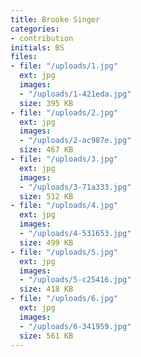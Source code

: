 ```yaml
---
title: Brooke Singer
categories:
- contribution
initials: BS
files:
- file: "/uploads/1.jpg"
  ext: jpg
  images:
  - "/uploads/1-421eda.jpg"
  size: 395 KB
- file: "/uploads/2.jpg"
  ext: jpg
  images:
  - "/uploads/2-ac987e.jpg"
  size: 467 KB
- file: "/uploads/3.jpg"
  ext: jpg
  images:
  - "/uploads/3-71a333.jpg"
  size: 512 KB
- file: "/uploads/4.jpg"
  ext: jpg
  images:
  - "/uploads/4-531653.jpg"
  size: 499 KB
- file: "/uploads/5.jpg"
  ext: jpg
  images:
  - "/uploads/5-c25416.jpg"
  size: 418 KB
- file: "/uploads/6.jpg"
  ext: jpg
  images:
  - "/uploads/6-341959.jpg"
  size: 561 KB
---
```


